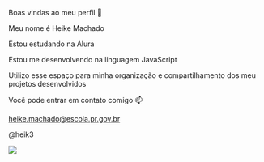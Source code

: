 Boas vindas ao meu perfil 💙

Meu nome é Heike Machado

Estou estudando na Alura

Estou me desenvolvendo na linguagem JavaScript

Utilizo esse espaço para minha organização e compartilhamento dos meu projetos desenvolvidos

Você pode entrar em contato comigo 📫

heike.machado@escola.pr.gov.br

@heik3

![](https://imagenes.elpais.com/resizer/v2/https%3A%2F%2Fep01.epimg.net%2Fcultura%2Fimagenes%2F2016%2F10%2F22%2Ftelevision%2F1477147848_284332_1477147980_noticia_fotograma.jpg?auth=102db62b03709ed3f4af414220327f1e06289e27a6677893f4007e1e6a108005&width=1960&height=1470&smart=true)


